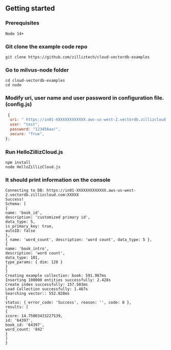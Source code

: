 ## Getting started

### Prerequisites

    Node 14+

### Git clone the example code repo

    git clone https://github.com/zilliztech/cloud-vectordb-examples

### Go to milvus-node folder

    cd cloud-vectordb-examples
    cd node

### Modify uri, user name and user password in configuration file.(config.js)

```javascript
 {
  uri: " https://in01-XXXXXXXXXXXXX.aws-us-west-2.vectordb.zillizcloud.com:XXXXX",
  user: "test",
  password: "123456aa!",
  secure: "True",
};
```

### Run HelloZillizCloud.js

```shell
npm install
node HelloZillizCloud.js
```

### It should print information on the console

```shell
Connecting to DB: https://in01-XXXXXXXXXXXXX.aws-us-west-2.vectordb.zillizcloud.com:XXXXX
Success!
Schema: [
{
name: 'book_id',
description: 'customized primary id',
data_type: 5,
is_primary_key: true,
autoID: false
},
{ name: 'word_count', description: 'word count', data_type: 5 },
{
name: 'book_intro',
description: 'word count',
data_type: 101,
type_params: { dim: 128 }
}
]
Creating example collection: book: 591.987ms
Inserting 100000 entities successfully: 2.428s
Create index successfully: 157.503ms
Load Collection successfully: 1.467s
Searching vector:: 552.828ms
{
status: { error_code: 'Success', reason: '', code: 0 },
results: [
{
score: 14.75003433227539,
id: '64397',
book_id: '64397',
word_count: '842'
}
]
}
```
